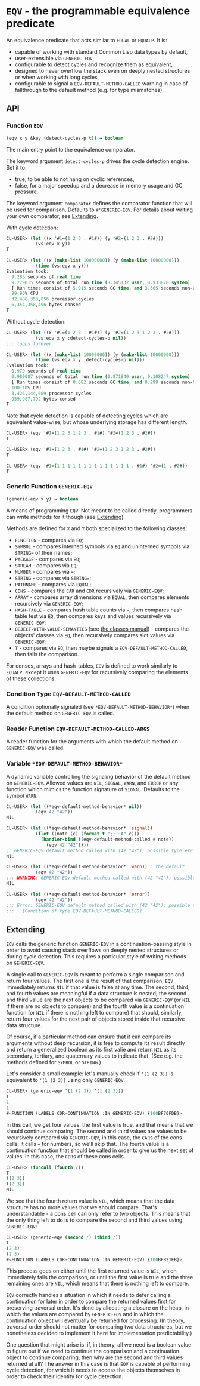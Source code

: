# `EQV` - the programmable equivalence predicate

An equivalence predicate that acts similar to `EQUAL` or `EQUALP`. It is:

* capable of working with standard Common Lisp data types by default,
* user-extensible via `GENERIC-EQV`,
* configurable to detect cycles and recognize them as equivalent,
* designed to never overflow the stack even on deeply nested structures or when working with long cycles,
* configurable to signal a `EQV-DEFAULT-METHOD-CALLED` warning in case of fallthrough to the default method (e.g. for type mismatches).

## API

### **Function `EQV`**

```lisp
(eqv x y &key (detect-cycles-p t)) → boolean
```

The main entry point to the equivalence comparator.

The keyword argument `detect-cycles-p` drives the cycle detection engine. Set it to:
* true, to be able to not hang on cyclic references,
* false, for a major speedup and a decrease in memory usage and GC pressure.

The keyword argument `comparator` defines the comparator function that will be used for comparison. Defaults to `#'GENERIC-EQV`. For details about writing your own comparator, see [Extending](#extending).

With cycle detection:

```lisp
CL-USER> (let ((x '#1=(1 2 3 . #1#)) (y '#2=(1 2 3 . #2#)))
           (vs:eqv x y))
T

CL-USER> (let ((x (make-list 10000000)) (y (make-list 10000000)))
           (time (vs:eqv x y)))
Evaluation took:
  9.283 seconds of real time
  9.279015 seconds of total run time (8.345137 user, 0.933878 system)
  [ Run times consist of 5.915 seconds GC time, and 3.365 seconds non-GC time. ]
  99.96% CPU
  32,488,353,856 processor cycles
  6,354,358,496 bytes consed
T
```

Without cycle detection:

```lisp
CL-USER> (let ((x '#1=(1 2 3 . #1#)) (y '#2=(1 2 3 1 2 3 . #2#)))
           (vs:eqv x y :detect-cycles-p nil))
;;; loops forever

CL-USER> (let ((x (make-list 10000000)) (y (make-list 10000000)))
           (time (vs:eqv x y :detect-cycles-p nil)))
Evaluation took:
  0.979 seconds of real time
  0.980087 seconds of total run time (0.871840 user, 0.108247 system)
  [ Run times consist of 0.682 seconds GC time, and 0.299 seconds non-GC time. ]
  100.10% CPU
  3,426,144,609 processor cycles
  959,987,792 bytes consed
T
```

Note that cycle detection is capable of detecting cycles which are equivalent value-wise, but whose underlying storage has different length.

```lisp
CL-USER> (eqv '#1=(1 2 3 1 2 3 . #1#) '#2=(1 2 3 . #2#))
T

CL-USER> (eqv '#1=(1 2 3 . #1#) '#2=(1 2 3 1 2 3 . #2#))
T

CL-USER> (eqv '#1=(1 1 1 1 1 1 1 1 1 1 1 1 1 1 . #1#) '#2=(1 . #2#))
T
```

### **Generic Function `GENERIC-EQV`**

```lisp
(generic-eqv x y) → boolean
```

A means of programming `EQV`. Not meant to be called directly, programmers can write methods for it though (see [Extending](#extending)).

Methods are defined for `X` and `Y` both specialized to the following classes:
* `FUNCTION` - compares via `EQ`;
* `SYMBOL` - compares interned symbols via `EQ` and uninterned symbols via `STRING=` of their names;
* `PACKAGE` - compares via `EQ`;
* `STREAM` - compares via `EQ`;
* `NUMBER` - compares via `=`;
* `STRING` - compares via `STRING=`;
* `PATHNAME` - compares via `EQUAL`;
* `CONS` - compares the `CAR` and `CDR` recursively via `GENERIC-EQV`;
* `ARRAY` - compares array dimensions via `EQUAL`, then compares elements recursively via `GENERIC-EQV`;
* `HASH-TABLE` - compares hash table counts via `=`, then compares hash table test via `EQ`, then compares keys and values recursively via `GENERIC-EQV`;
* `OBJECT-WITH-VALUE-SEMANTICS` (see [the classes manual](CLASSES.md#value-semantics)) - compares the objects' classes via `EQ`, then recursively compares slot values via `GENERIC-EQV`;
* `T` - compares via `EQ`, then maybe signals a `EQV-DEFAULT-METHOD-CALLED`, then fails the comparison.

For conses, arrays and hash-tables, `EQV` is defined to work similarly to `EQUALP`, except it uses `GENERIC-EQV` for recursively comparing the elements of these collections.

### **Condition Type `EQV-DEFAULT-METHOD-CALLED`**

A condition optionally signaled (see `*EQV-DEFAULT-METHOD-BEHAVIOR*`) when the default method on `GENERIC-EQV` is called.

### **Reader Function `EQV-DEFAULT-METHOD-CALLED-ARGS`**

A reader function for the arguments with which the default method on `GENERIC-EQV` was called.

### **Variable `*EQV-DEFAULT-METHOD-BEHAVIOR*`**

A dynamic variable controlling the signaling behavior of the default method on `GENERIC-EQV`. Allowed values are `NIL`, `SIGNAL`, `WARN`, and `ERROR` or any function which mimics the function signature of `SIGNAL`. Defaults to the symbol `WARN`.

```lisp
CL-USER> (let ((*eqv-default-method-behavior* nil))
           (eqv 42 "42"))
NIL

CL-USER> (let ((*eqv-default-method-behavior* 'signal))
           (flet ((note (c) (format t ";; ~A" c)))
             (handler-bind ((eqv-default-method-called #'note))
               (eqv 42 "42"))))
;; GENERIC-EQV default method called with (42 "42"); possible type error?
NIL

CL-USER> (let ((*eqv-default-method-behavior* 'warn)) ; the default
           (eqv 42 "42"))
;;; WARNING: GENERIC-EQV default method called with (42 "42"); possible type error?
NIL

CL-USER> (let ((*eqv-default-method-behavior* 'error))
           (eqv 42 "42"))
;;; Error: GENERIC-EQV default method called with (42 "42"); possible type error?
;;;   [Condition of type EQV-DEFAULT-METHOD-CALLED]

```

## Extending

`EQV` calls the generic function `GENERIC-EQV` in a continuation-passing style in order to avoid causing stack overflows on deeply nested structures or during cycle detection. This requires a particular style of writing methods on `GENERIC-EQV`.

A single call to `GENERIC-EQV` is meant to perform a single comparison and return four values. The first one is the result of that comparison; `EQV` immediately returns `NIL` if that value is false at any time. The second, third, and fourth values are meaningful if a data structure is nested; the second and third value are the next objects to be compared via `GENERIC-EQV` (or `NIL` if there are no objects to compare) and the fourth value is a continuation function (or `NIL` if there is nothing left to compare) that should, similarly, return four values for the next pair of objects stored inside that recursive data structure.

Of course, if a particular method can ensure that it can compare its arguments without deep recursion, it is free to compute its result directly and return a generalized boolean as its first valie and return `NIL` as its secondary, tertiary, and quaternary values to indicate that. (See e.g. the methods defined for `SYMBOL` or `STRING`.)

Let's consider a small example: let's manually check if `'(1 (2 3))` is equivalent to `'(1 (2 3))` using only `GENERIC-EQV`.

```lisp
CL-USER> (generic-eqv '(1 (2 3)) '(1 (2 3)))
T
1
1
#<FUNCTION (LABELS CDR-CONTINUATION :IN GENERIC-EQV) {100BF70FDB}>
```

In this call, we get four values: the first value is true, and that means that we should continue comparing. The second and third values are values to be recursively compared via `GENERIC-EQV`, in this case, the `CAR`s of the cons cells; it calls `=` for numbers, so we'll skip that. The fourth value is a continuation function that should be called in order to give us the next set of values, in this case, the `CDR`s of these cons cells.

```lisp
CL-USER> (funcall (fourth /))
T
((2 3))
((2 3))
NIL
```

We see that the fourth return value is `NIL`, which means that the data structure has no more values that we should compare. That's understandable - a cons cell can only refer to two objects. This means that the only thing left to do is to compare the second and third values using `GENERIC-EQV`:

```lisp
CL-USER> (generic-eqv (second /) (third /))
T
(2 3)
(2 3)
#<FUNCTION (LABELS CDR-CONTINUATION :IN GENERIC-EQV) {100BF821EB}>
```

This process goes on either until the first returned value is `NIL`, which immediately fails the comparison, or until the first value is true and the three remaining ones are `NIL`, which means that there is nothing left to compare.

`EQV` correctly handles a situation in which it needs to defer calling a continuation for later in order to compare the returned values first for preserving traversal order. It's done by allocating a closure on the heap, in which the values are compared by `GENERIC-EQV` and in which the continuation object will eventually be returned for processing. (In theory, traversal order should not matter for comparing two data structures, but we nonetheless decided to implement it here for implementation predictability.)

One question that might arise is: if, in theory, all we need is a boolean value to figure out if we need to continue the comparison and a continuation object to continue comparing, then why are the second and third values returned at all? The answer in this case is that `EQV` is capable of performing cycle detection, for which it needs to access the objects themselves in order to check their identity for cycle detection.
